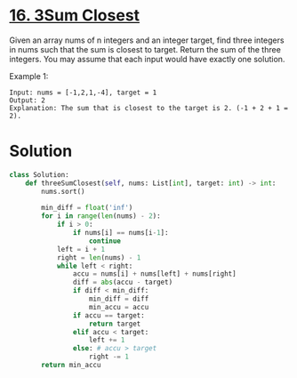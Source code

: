 # [16. 3Sum Closest](https://leetcode.com/problems/3sum-closest/)

Given an array nums of n integers and an integer target, find three integers in nums such that the sum is closest to target. Return the sum of the three integers. You may assume that each input would have exactly one solution.

 

Example 1:

    Input: nums = [-1,2,1,-4], target = 1
    Output: 2
    Explanation: The sum that is closest to the target is 2. (-1 + 2 + 1 = 2).

# Solution
```python
class Solution:
    def threeSumClosest(self, nums: List[int], target: int) -> int:
        nums.sort()
        
        min_diff = float('inf')
        for i in range(len(nums) - 2):
            if i > 0:
                if nums[i] == nums[i-1]:
                    continue
            left = i + 1
            right = len(nums) - 1
            while left < right:
                accu = nums[i] + nums[left] + nums[right]
                diff = abs(accu - target)
                if diff < min_diff:
                    min_diff = diff
                    min_accu = accu
                if accu == target:
                    return target
                elif accu < target:
                    left += 1
                else: # accu > target
                    right -= 1
        return min_accu
```